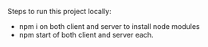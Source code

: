 Steps to run this project locally:
- npm i on both client and server to install node modules
- npm start of both client and server each.
